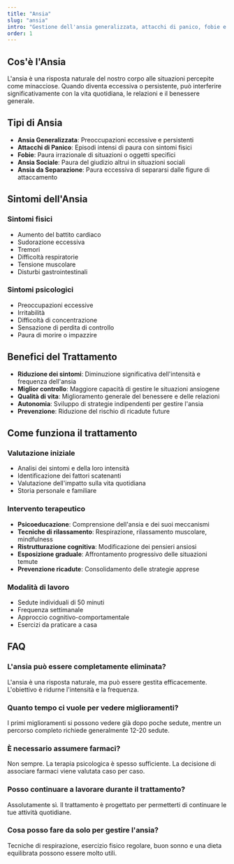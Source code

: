 ```yaml
---
title: "Ansia"
slug: "ansia"
intro: "Gestione dell'ansia generalizzata, attacchi di panico, fobie e preoccupazioni eccessive."
order: 1
---
```


## Cos'è l'Ansia

L'ansia è una risposta naturale del nostro corpo alle situazioni percepite come minacciose. Quando diventa eccessiva o persistente, può interferire significativamente con la vita quotidiana, le relazioni e il benessere generale.

## Tipi di Ansia

- **Ansia Generalizzata**: Preoccupazioni eccessive e persistenti
- **Attacchi di Panico**: Episodi intensi di paura con sintomi fisici
- **Fobie**: Paura irrazionale di situazioni o oggetti specifici
- **Ansia Sociale**: Paura del giudizio altrui in situazioni sociali
- **Ansia da Separazione**: Paura eccessiva di separarsi dalle figure di attaccamento

## Sintomi dell'Ansia

### Sintomi fisici
- Aumento del battito cardiaco
- Sudorazione eccessiva
- Tremori
- Difficoltà respiratorie
- Tensione muscolare
- Disturbi gastrointestinali

### Sintomi psicologici
- Preoccupazioni eccessive
- Irritabilità
- Difficoltà di concentrazione
- Sensazione di perdita di controllo
- Paura di morire o impazzire

## Benefici del Trattamento

- **Riduzione dei sintomi**: Diminuzione significativa dell'intensità e frequenza dell'ansia
- **Miglior controllo**: Maggiore capacità di gestire le situazioni ansiogene
- **Qualità di vita**: Miglioramento generale del benessere e delle relazioni
- **Autonomia**: Sviluppo di strategie indipendenti per gestire l'ansia
- **Prevenzione**: Riduzione del rischio di ricadute future

## Come funziona il trattamento

### Valutazione iniziale
- Analisi dei sintomi e della loro intensità
- Identificazione dei fattori scatenanti
- Valutazione dell'impatto sulla vita quotidiana
- Storia personale e familiare

### Intervento terapeutico
- **Psicoeducazione**: Comprensione dell'ansia e dei suoi meccanismi
- **Tecniche di rilassamento**: Respirazione, rilassamento muscolare, mindfulness
- **Ristrutturazione cognitiva**: Modificazione dei pensieri ansiosi
- **Esposizione graduale**: Affrontamento progressivo delle situazioni temute
- **Prevenzione ricadute**: Consolidamento delle strategie apprese

### Modalità di lavoro
- Sedute individuali di 50 minuti
- Frequenza settimanale
- Approccio cognitivo-comportamentale
- Esercizi da praticare a casa

## FAQ

### L'ansia può essere completamente eliminata?
L'ansia è una risposta naturale, ma può essere gestita efficacemente. L'obiettivo è ridurne l'intensità e la frequenza.

### Quanto tempo ci vuole per vedere miglioramenti?
I primi miglioramenti si possono vedere già dopo poche sedute, mentre un percorso completo richiede generalmente 12-20 sedute.

### È necessario assumere farmaci?
Non sempre. La terapia psicologica è spesso sufficiente. La decisione di associare farmaci viene valutata caso per caso.

### Posso continuare a lavorare durante il trattamento?
Assolutamente sì. Il trattamento è progettato per permetterti di continuare le tue attività quotidiane.

### Cosa posso fare da solo per gestire l'ansia?
Tecniche di respirazione, esercizio fisico regolare, buon sonno e una dieta equilibrata possono essere molto utili.

